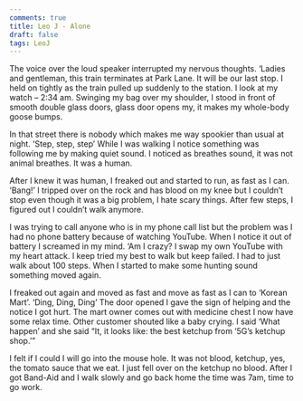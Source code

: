 ```yaml
---
comments: true
title: Leo J - Alone
draft: false
tags: LeoJ
---
```


The voice over the loud speaker interrupted my nervous thoughts. ‘Ladies and gentleman, this train terminates at Park Lane. It will be our last stop. I held on tightly as the train pulled up suddenly to the station. I look at my watch – 2:34 am. Swinging my bag over my shoulder, I stood in front of smooth double glass doors, glass door opens my, it makes my whole-body goose bumps.

In that street there is nobody which makes me way spookier than usual at night. ‘Step, step, step’ While I was walking I notice something was following me by making quiet sound. I noticed as breathes sound, it was not animal breathes. It was a human.

After I knew it was human, I freaked out and started to run, as fast as I can. ‘Bang!’  I tripped over on the rock and has blood on my knee but I couldn’t stop even though it was a big problem, I hate scary things. After few steps, I figured out I couldn’t walk anymore.

I was trying to call anyone who is in my phone call list but the problem was I had no phone battery because of watching YouTube. When I notice it out of battery I screamed in my mind. ‘Am I crazy? I swap my own YouTube with my heart attack. I keep tried my best to walk but keep failed. I had to just walk about 100 steps. When I started to make some hunting sound something moved again.

I freaked out again and moved as fast and move as fast as I can to ‘Korean Mart’. ‘Ding, Ding, Ding’ The door opened I gave the sign of helping and the notice I got hurt. The mart owner comes out with medicine chest I now have some relax time. Other customer shouted like a baby crying. I said ‘What happen’ and she said “It, it looks like: the best ketchup from ‘5G’s ketchup shop.’”

I felt if I could I will go into the mouse hole. It was not blood, ketchup, yes, the tomato sauce that we eat. I just fell over on the ketchup no blood. After I got Band-Aid and I walk slowly and go back home the time was 7am, time to go work.

